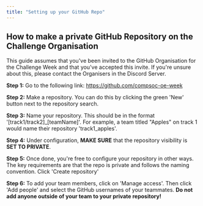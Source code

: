 ```yaml
---
title: "Setting up your GitHub Repo"
---
```


## How to make a private GitHub Repository on the Challenge Organisation

This guide assumes that you've been invited to the GitHub Organisation for the Challenge Week and that you've accepted this invite. If you're unsure about this, please contact the Organisers in the Discord Server.

**Step 1:** Go to the following link: https://github.com/compsoc-oe-week

**Step 2:** Make a repository. You can do this by clicking the green 'New' button next to the repository search.

**Step 3:** Name your repository. This should be in the format '[track1/track2]_[teamName]'. For example, a team titled "Apples" on track 1 would name their repository 'track1_apples'.

**Step 4:** Under configuration, **MAKE SURE** that the repository visibility is **SET TO PRIVATE**.

**Step 5:** Once done, you're free to configure your repository in other ways. The  key requirements are that the repo is private and follows the naming convention. Click 'Create repository'

**Step 6:** To add your team members, click on 'Manage access'. Then click 'Add people' and select the GitHub usernames of your teammates. **Do not add anyone outside of your team to your private repository!**
